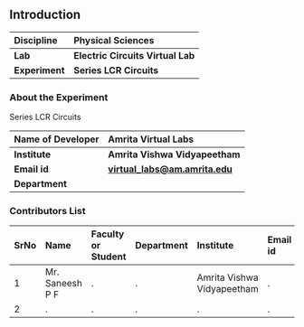 ## Introduction


<b>Discipline | <b> Physical Sciences
:--|:--|
<b> Lab | <b> Electric Circuits Virtual Lab
<b> Experiment|     <b> Series LCR Circuits

### About the Experiment 

Series LCR Circuits

<b>Name of Developer | <b> Amrita Virtual Labs
:--|:--|
<b> Institute | <b>  Amrita Vishwa Vidyapeetham
<b> Email id|     <b>  virtual_labs@am.amrita.edu
<b> Department |  

### Contributors List

SrNo | Name | Faculty or Student | Department| Institute | Email id
:--|:--|:--|:--|:--|:--|
1 | Mr. Saneesh P F | . | . | Amrita Vishwa Vidyapeetham | .
2 | . | . | . | . | .
